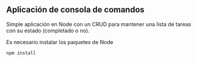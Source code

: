 ## Aplicación de consola de comandos

Simple aplicación en Node con un CRUD para mantener una lista de tareas con su estado (completado o no).

Es necesario instalar los paquetes de Node

````
npm install
````
